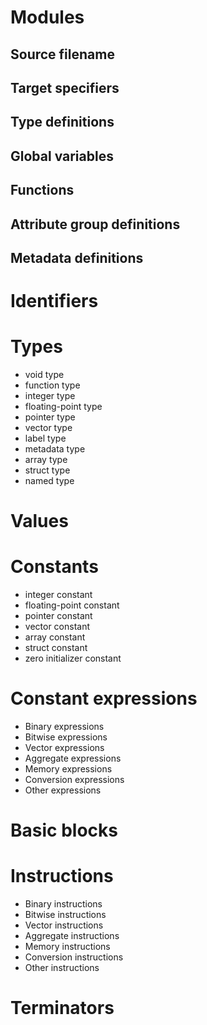 # Modules

## Source filename

## Target specifiers

## Type definitions

## Global variables

## Functions

## Attribute group definitions

## Metadata definitions

# Identifiers

# Types

* void type
* function type
* integer type
* floating-point type
* pointer type
* vector type
* label type
* metadata type
* array type
* struct type
* named type

# Values

# Constants

* integer constant
* floating-point constant
* pointer constant
* vector constant
* array constant
* struct constant
* zero initializer constant

# Constant expressions

* Binary expressions
* Bitwise expressions
* Vector expressions
* Aggregate expressions
* Memory expressions
* Conversion expressions
* Other expressions

# Basic blocks

# Instructions

* Binary instructions
* Bitwise instructions
* Vector instructions
* Aggregate  instructions
* Memory instructions
* Conversion instructions
* Other instructions

# Terminators
